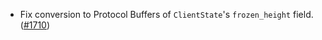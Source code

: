 *   Fix conversion to Protocol Buffers of `ClientState`'s `frozen_height` field.
    ([#1710](https://github.com/informalsystems/ibc-rs/issues/1710))
